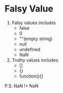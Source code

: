 # Falsy Value

1. Falsy values includes
   - false
   - 0
   - ""(empty string)
   - null
   - undefined
   - NaN
2. Truthy values includes
   - []
   - {}
   - function(){}

P.S. NaN != NaN
